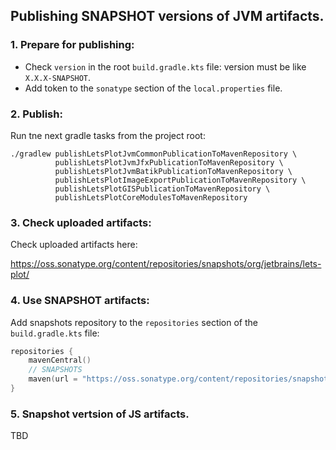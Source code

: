 ## Publishing SNAPSHOT versions of JVM artifacts.

### 1. Prepare for publishing:

 - Check `version` in the root `build.gradle.kts` file: version must be like `X.X.X-SNAPSHOT`.
 - Add token to the `sonatype` section of the `local.properties` file.

### 2. Publish:

Run tne next gradle tasks from the project root:

```shell
./gradlew publishLetsPlotJvmCommonPublicationToMavenRepository \
          publishLetsPlotJvmJfxPublicationToMavenRepository \
          publishLetsPlotJvmBatikPublicationToMavenRepository \
          publishLetsPlotImageExportPublicationToMavenRepository \
          publishLetsPlotGISPublicationToMavenRepository \
          publishLetsPlotCoreModulesToMavenRepository
```

### 3. Check uploaded artifacts:

Check uploaded artifacts here:

https://oss.sonatype.org/content/repositories/snapshots/org/jetbrains/lets-plot/
                
### 4. Use SNAPSHOT artifacts:

Add snapshots repository to the `repositories` section of the `build.gradle.kts` file:

```kotlin
repositories {
    mavenCentral()
    // SNAPSHOTS
    maven(url = "https://oss.sonatype.org/content/repositories/snapshots")
}
```

### 5. Snapshot vertsion of JS artifacts.
TBD